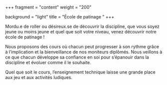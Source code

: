 +++
fragment = "content"
weight = "200"

background = "light"
title = "École de patinage "
+++

Mordu.e de roller ou désireux.se de découvrir la discipline, que vous soyez jeune ou moins jeune 
et quel que soit votre niveau, venez découvrir notre école de patinage !

Nous proposons des cours où chacun peut progresser à son rythme grâce à l’implication et la bienveillance de nos moniteurs diplômés. 
Nous veillons à ce que chacun développe sa confiance en soi pour s’épanouir dans la discipline et évoluer comme il le souhaite.
 
Quel que soit le cours, l’enseignement technique laisse une grande place aux jeu et aux activités ludiques.  
